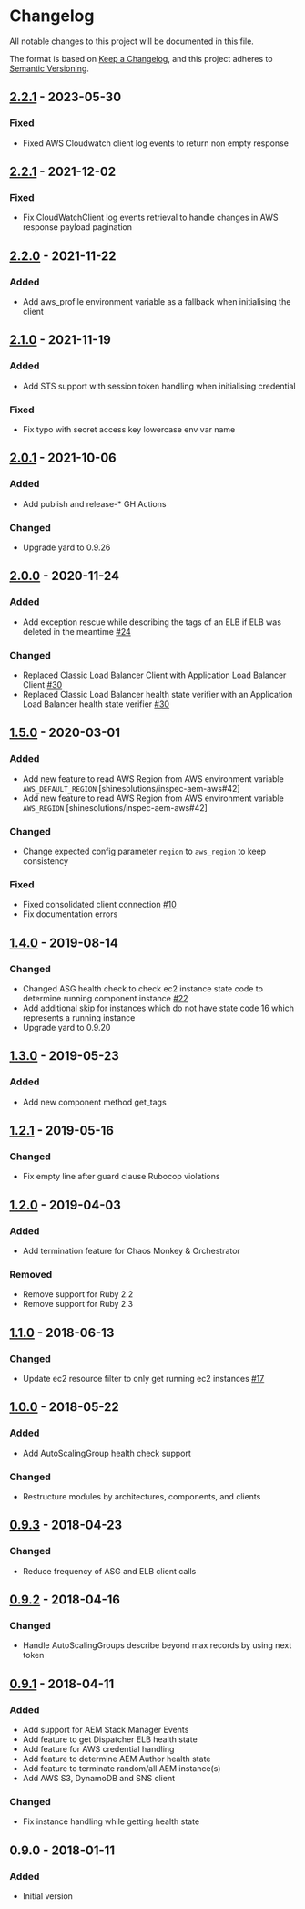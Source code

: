 # Changelog

All notable changes to this project will be documented in this file.

The format is based on [Keep a Changelog](https://keepachangelog.com/en/1.0.0/),
and this project adheres to [Semantic Versioning](https://semver.org/spec/v2.0.0.html).

## [2.2.1] - 2023-05-30
### Fixed
- Fixed AWS Cloudwatch client log  events to return non empty response

## [2.2.1] - 2021-12-02
### Fixed
- Fix CloudWatchClient log events retrieval to handle changes in AWS response payload pagination

## [2.2.0] - 2021-11-22
### Added
- Add aws_profile environment variable as a fallback when initialising the client

## [2.1.0] - 2021-11-19
### Added
- Add STS support with session token handling when initialising credential

### Fixed
- Fix typo with secret access key lowercase env var name

## [2.0.1] - 2021-10-06
### Added
- Add publish and release-* GH Actions

### Changed
- Upgrade yard to 0.9.26

## [2.0.0] - 2020-11-24
### Added
- Add exception rescue while describing the tags of an ELB if ELB was deleted in the meantime [#24]

### Changed
- Replaced Classic Load Balancer Client with Application Load Balancer Client [#30]
- Replaced Classic Load Balancer health state verifier with an Application Load Balancer health state verifier  [#30]

## [1.5.0] - 2020-03-01
### Added
- Add new feature to read AWS Region from AWS environment variable `AWS_DEFAULT_REGION` [shinesolutions/inspec-aem-aws#42]
- Add new feature to read AWS Region from AWS environment variable `AWS_REGION` [shinesolutions/inspec-aem-aws#42]

### Changed
- Change expected config parameter `region` to `aws_region` to keep consistency

### Fixed
- Fixed consolidated client connection [#10]
- Fix documentation errors

## [1.4.0] - 2019-08-14
### Changed
- Changed ASG health check to check ec2 instance state code to determine running component instance [#22]
- Add additional skip for instances which do not have state code 16 which represents a running instance
- Upgrade yard to 0.9.20

## [1.3.0] - 2019-05-23
### Added
- Add new component method get_tags

## [1.2.1] - 2019-05-16
### Changed
- Fix empty line after guard clause Rubocop violations

## [1.2.0] - 2019-04-03
### Added
- Add termination feature for Chaos Monkey & Orchestrator

### Removed
- Remove support for Ruby 2.2
- Remove support for Ruby 2.3

## [1.1.0] - 2018-06-13
### Changed
- Update ec2 resource filter to only get running ec2 instances [#17]

## [1.0.0] - 2018-05-22
### Added
- Add AutoScalingGroup health check support

### Changed
- Restructure modules by architectures, components, and clients

## [0.9.3] - 2018-04-23
### Changed
- Reduce frequency of ASG and ELB client calls

## [0.9.2] - 2018-04-16
### Changed
- Handle AutoScalingGroups describe beyond max records by using next token

## [0.9.1] - 2018-04-11
### Added
- Add support for AEM Stack Manager Events
- Add feature to get Dispatcher ELB health state
- Add feature for AWS credential handling
- Add feature to determine AEM Author health state
- Add feature to terminate random/all AEM instance(s)
- Add AWS S3, DynamoDB and SNS client

### Changed
- Fix instance handling while getting health state

## 0.9.0 - 2018-01-11
### Added
- Initial version

[#10]: https://github.com/shinesolutions/ruby_aem_aws/issues/10
[#17]: https://github.com/shinesolutions/ruby_aem_aws/issues/17
[#22]: https://github.com/shinesolutions/ruby_aem_aws/issues/22
[#24]: https://github.com/shinesolutions/ruby_aem_aws/issues/24
[#30]: https://github.com/shinesolutions/ruby_aem_aws/issues/30

[2.2.1]: https://github.com/shinesolutions/ruby_aem_aws/compare/2.2.1...2.2.1
[2.2.1]: https://github.com/shinesolutions/ruby_aem_aws/compare/2.2.0...2.2.1
[2.2.0]: https://github.com/shinesolutions/ruby_aem_aws/compare/2.1.0...2.2.0
[2.1.0]: https://github.com/shinesolutions/ruby_aem_aws/compare/2.0.1...2.1.0
[2.0.1]: https://github.com/shinesolutions/ruby_aem_aws/compare/2.0.0...2.0.1
[2.0.0]: https://github.com/shinesolutions/ruby_aem_aws/compare/1.5.0...2.0.0
[1.5.0]: https://github.com/shinesolutions/ruby_aem_aws/compare/1.4.0...1.5.0
[1.4.0]: https://github.com/shinesolutions/ruby_aem_aws/compare/1.3.0...1.4.0
[1.3.0]: https://github.com/shinesolutions/ruby_aem_aws/compare/1.2.1...1.3.0
[1.2.1]: https://github.com/shinesolutions/ruby_aem_aws/compare/1.2.0...1.2.1
[1.2.0]: https://github.com/shinesolutions/ruby_aem_aws/compare/1.1.0...1.2.0
[1.1.0]: https://github.com/shinesolutions/ruby_aem_aws/compare/1.0.0...1.1.0
[1.0.0]: https://github.com/shinesolutions/ruby_aem_aws/compare/0.9.3...1.0.0
[0.9.3]: https://github.com/shinesolutions/ruby_aem_aws/compare/0.9.2...0.9.3
[0.9.2]: https://github.com/shinesolutions/ruby_aem_aws/compare/0.9.1...0.9.2
[0.9.1]: https://github.com/shinesolutions/ruby_aem_aws/compare/0.9.0...0.9.1
